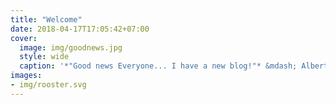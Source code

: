 ```yaml
---
title: "Welcome"
date: 2018-04-17T17:05:42+07:00
cover:
  image: img/goodnews.jpg
  style: wide
  caption: '*"Good news Everyone... I have a new blog!"* &mdash; Albert Einstein <small>(Inventor of Lightbulbs)</small>'
images:
- img/rooster.svg
---
```


&nbsp;